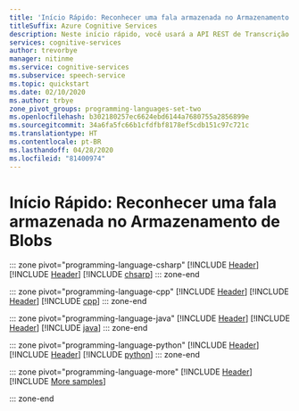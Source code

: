 ```yaml
---
title: 'Início Rápido: Reconhecer uma fala armazenada no Armazenamento de Blobs'
titleSuffix: Azure Cognitive Services
description: Neste início rápido, você usará a API REST de Transcrição em Lote para reconhecer de forma assíncrona a fala armazenada em um blob SAS.
services: cognitive-services
author: trevorbye
manager: nitinme
ms.service: cognitive-services
ms.subservice: speech-service
ms.topic: quickstart
ms.date: 02/10/2020
ms.author: trbye
zone_pivot_groups: programming-languages-set-two
ms.openlocfilehash: b302180257ec6624ebd6144a7680755a2856899e
ms.sourcegitcommit: 34a6fa5fc66b1cfdfbf8178ef5cdb151c97c721c
ms.translationtype: HT
ms.contentlocale: pt-BR
ms.lasthandoff: 04/28/2020
ms.locfileid: "81400974"
---
```

# <a name="quickstart-recognize-speech-stored-in-blob-storage"></a>Início Rápido: Reconhecer uma fala armazenada no Armazenamento de Blobs

::: zone pivot="programming-language-csharp"
[!INCLUDE [Header](../includes/quickstarts/from-blob/header.md)]
[!INCLUDE [Header](../includes/quickstarts/from-blob/csharp/header.md)]
[!INCLUDE [chsarp](../includes/quickstarts/from-blob/csharp/csharp.md)]
::: zone-end

::: zone pivot="programming-language-cpp"
[!INCLUDE [Header](../includes/quickstarts/from-blob/header.md)]
[!INCLUDE [Header](../includes/quickstarts/from-blob/cpp/header.md)]
[!INCLUDE [cpp](../includes/quickstarts/from-blob/cpp/cpp.md)]
::: zone-end

::: zone pivot="programming-language-java"
[!INCLUDE [Header](../includes/quickstarts/from-blob/header.md)]
[!INCLUDE [Header](../includes/quickstarts/from-blob/java/header.md)]
[!INCLUDE [java](../includes/quickstarts/from-blob/java/java.md)]
::: zone-end

::: zone pivot="programming-language-python"
[!INCLUDE [Header](../includes/quickstarts/from-blob/header.md)]
[!INCLUDE [Header](../includes/quickstarts/from-blob/python/header.md)]
[!INCLUDE [python](../includes/quickstarts/from-blob/python/python.md)]
::: zone-end

::: zone pivot="programming-language-more"
[!INCLUDE [Header](../includes/quickstarts/from-file/more/header.md)]
[!INCLUDE [More samples](../includes/quickstarts/from-blob/more/more.md)]

::: zone-end
